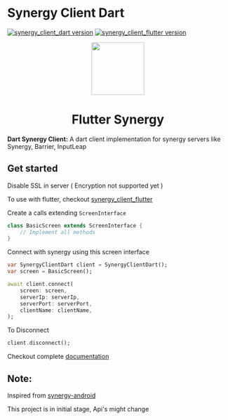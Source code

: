 # Synergy Client Dart

[![synergy_client_dart version](https://img.shields.io/pub/v/synergy_client_dart?label=synergy_client_dart)](https://pub.dev/packages/synergy_client_dart)
[![synergy_client_flutter version](https://img.shields.io/pub/v/synergy_client_flutter?label=synergy_client_flutter)](https://pub.dev/packages/synergy_client_flutter)

<div align="center">
  <img src="https://github.com/rohitsangwan01/flutter_synergy/assets/59526499/faef2883-8b84-416d-9736-31d6436feb7a" height=120 />
  <h1>Flutter Synergy</h1>
</div>

**Dart Synergy Client:** A dart client implementation for synergy servers like Synergy, Barrier, InputLeap

## Get started

Disable SSL in server ( Encryption not supported yet )

To use with flutter, checkout [synergy_client_flutter](https://pub.dev/packages/synergy_client_flutter)

Create a calls extending `ScreenInterface`

```dart
class BasicScreen extends ScreenInterface {
    // Implement all methods
}
```

Connect with synergy using this screen interface

```dart
var SynergyClientDart client = SynergyClientDart();
var screen = BasicScreen();

await client.connect(
    screen: screen,
    serverIp: serverIp,
    serverPort: serverPort,
    clientName: clientName,
);
```

To Disconnect

```dart
client.disconnect();
```

Checkout complete [documentation](https://github.com/rohitsangwan01/flutter_synergy/tree/main)

## Note:

Inspired from [synergy-android](https://github.com/symless/synergy-android-7)

This project is in initial stage, Api's might change
